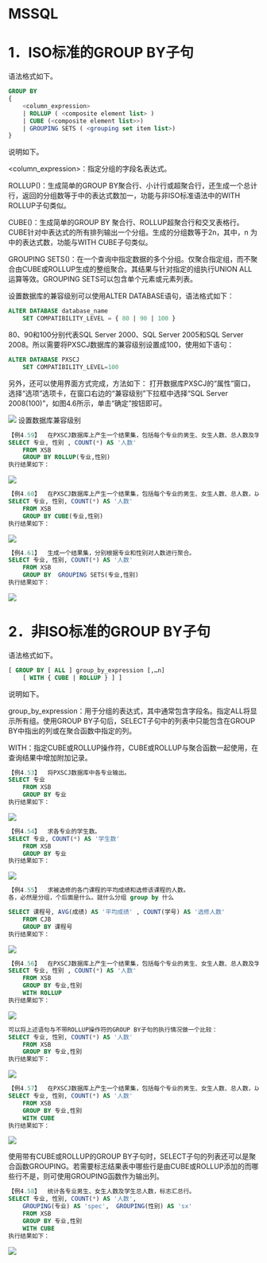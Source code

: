 # MSSQL

# 1．ISO标准的GROUP BY子句

语法格式如下。
```sql
GROUP BY
{
    <column_expression>
    | ROLLUP ( <composite element list> )
    | CUBE (<composite element list>>)
    | GROUPING SETS ( <grouping set item list>)
}
```
说明如下。

<column_expression>：指定分组的字段名表达式。

ROLLUP()：生成简单的GROUP BY聚合行、小计行或超聚合行，还生成一个总计行，返回的分组数等于<composite element list>中的表达式数加一，功能与非ISO标准语法中的WITH ROLLUP子句类似。

CUBE()：生成简单的GROUP BY 聚合行、ROLLUP超聚合行和交叉表格行。CUBE针对<composite element list>中表达式的所有排列输出一个分组。生成的分组数等于2n，其中，n 为<composite element list>中的表达式数，功能与WITH CUBE子句类似。

GROUPING SETS()：在一个查询中指定数据的多个分组。仅聚合指定组，而不聚合由CUBE或ROLLUP生成的整组聚合。其结果与针对指定的组执行UNION ALL运算等效。GROUPING SETS可以包含单个元素或元素列表。

设置数据库的兼容级别可以使用ALTER DATABASE语句，语法格式如下：
```sql
ALTER DATABASE database_name 
	SET COMPATIBILITY_LEVEL = { 80 | 90 | 100 }
```
80、90和100分别代表SQL Server 2000、SQL Server 2005和SQL Server 2008。所以需要将PXSCJ数据库的兼容级别设置成100，使用如下语句：
```sql
ALTER DATABASE PXSCJ
	SET COMPATIBILITY_LEVEL=100
```
另外，还可以使用界面方式完成，方法如下：
打开数据库PXSCJ的“属性”窗口，选择“选项”选项卡，在窗口右边的“兼容级别”下拉框中选择“SQL Server 2008(100)”，如图4.6所示，单击“确定”按钮即可。

![](https://img1.zlogs.net/20/20200121235845.png)
设置数据库兼容级别
```sql
【例4.59】  在PXSCJ数据库上产生一个结果集，包括每个专业的男生、女生人数、总人数及学生总人数。
SELECT 专业, 性别 , COUNT(*) AS '人数'
	FROM XSB
	GROUP BY ROLLUP(专业,性别)
执行结果如下：
```
![](https://img1.zlogs.net/20/20200121235846.png)
```sql
【例4.60】  在PXSCJ数据库上产生一个结果集，包括每个专业的男生、女生人数、总人数，以及男生总数、女生总数、学生总人数。
SELECT 专业, 性别, COUNT(*) AS '人数'
	FROM XSB
	GROUP BY CUBE(专业,性别) 
执行结果如下：
```
![](https://img1.zlogs.net/20/20200121235847.png)

```sql
【例4.61】  生成一个结果集，分别根据专业和性别对人数进行聚合。
SELECT 专业, 性别, COUNT(*) AS '人数'
	FROM XSB
	GROUP BY  GROUPING SETS(专业,性别)
执行结果如下：
```
![](https://img1.zlogs.net/20/20200121235848.png)







# 2．非ISO标准的GROUP BY子句

语法格式如下。
```sql
[ GROUP BY [ ALL ] group_by_expression [,…n]
    [ WITH { CUBE | ROLLUP } ] ]
```
说明如下。

group_by_expression：用于分组的表达式，其中通常包含字段名。指定ALL将显示所有组。使用GROUP BY子句后，SELECT子句中的列表中只能包含在GROUP BY中指出的列或在聚合函数中指定的列。

WITH：指定CUBE或ROLLUP操作符，CUBE或ROLLUP与聚合函数一起使用，在查询结果中增加附加记录。

```sql
【例4.53】  将PXSCJ数据库中各专业输出。
SELECT 专业
	FROM XSB
	GROUP BY 专业
执行结果如下：
```
![](https://img1.zlogs.net/20/20200121235849.png)
```sql
【例4.54】  求各专业的学生数。
SELECT 专业, COUNT(*) AS '学生数'
	FROM XSB
	GROUP BY 专业
执行结果如下：
```
![](https://img1.zlogs.net/20/20200121235850.png)

```sql
【例4.55】  求被选修的各门课程的平均成绩和选修该课程的人数。
各，必然是分组，个后面是什么。就什么分组 group by 什么

SELECT 课程号, AVG(成绩) AS '平均成绩' , COUNT(学号) AS '选修人数'
	FROM CJB
	GROUP BY 课程号
执行结果如下：
```

![](https://img1.zlogs.net/20/20200121235851.png)



```sql
【例4.56】  在PXSCJ数据库上产生一个结果集，包括每个专业的男生、女生人数、总人数及学生总人数。
SELECT 专业, 性别 , COUNT(*) AS '人数'
	FROM XSB
	GROUP BY 专业,性别 
	WITH ROLLUP
执行结果如下：
```
![](https://img1.zlogs.net/20/20200121235852.png)

```sql
可以将上述语句与不带ROLLUP操作符的GROUP BY子句的执行情况做一个比较：
SELECT 专业, 性别, COUNT(*) AS '人数'
	FROM XSB
	GROUP BY 专业,性别
执行结果如下：
```

![](https://img1.zlogs.net/20/20200121235853.png)

```sql
【例4.57】  在PXSCJ数据库上产生一个结果集，包括每个专业的男生、女生人数、总人数，以及男生总数、女生总数、学生总人数。
SELECT 专业, 性别, COUNT(*) AS '人数'
	FROM XSB
	GROUP BY 专业,性别 
	WITH CUBE
执行结果如下：
```
![](https://img1.zlogs.net/20/20200121235854.png)


使用带有CUBE或ROLLUP的GROUP BY子句时，SELECT子句的列表还可以是聚合函数GROUPING。若需要标志结果表中哪些行是由CUBE或ROLLUP添加的而哪些行不是，则可使用GROUPING函数作为输出列。

```sql
【例4.58】  统计各专业男生、女生人数及学生总人数，标志汇总行。
SELECT 专业, 性别, COUNT(*) AS '人数',
	GROUPING(专业) AS 'spec',  GROUPING(性别) AS 'sx'
	FROM XSB
	GROUP BY 专业,性别 
	WITH CUBE
执行结果如下：
```
![](https://img1.zlogs.net/20/20200121234634.png)












